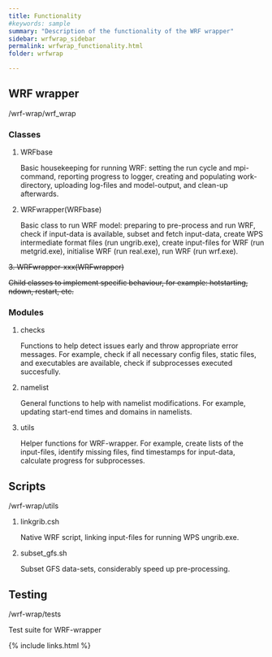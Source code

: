 ```yaml
---
title: Functionality
#keywords: sample
summary: "Description of the functionality of the WRF wrapper"
sidebar: wrfwrap_sidebar
permalink: wrfwrap_functionality.html
folder: wrfwrap

---
```


## WRF wrapper

<span class="label label-default">/wrf-wrap/wrf_wrap</span>

### Classes

1. WRFbase 

    Basic housekeeping for running WRF: setting the run cycle and mpi-command, reporting progress to logger, creating and populating work-directory, uploading log-files and model-output, and clean-up afterwards. 

2. WRFwrapper(WRFbase)
   
   Basic class to run WRF model: preparing to pre-process and run WRF, check if input-data is available, subset and fetch input-data, create WPS intermediate format files (run ungrib.exe), create input-files for WRF (run metgrid.exe), initialise WRF (run real.exe), run WRF (run wrf.exe).

~~3. WRFwrapper-xxx(WRFwrapper)~~
   
   ~~Child classes to implement specific behaviour, for example: hotstarting, ndown, restart, etc.~~ 

### Modules

1. checks

    Functions to help detect issues early and throw appropriate error messages. For example, check if all necessary config files, static files, and executables are available, check if subprocesses executed succesfully. 

2. namelist 

    General functions to help with namelist modifications. For example, updating start-end times and domains in namelists.

3. utils 

    Helper functions for WRF-wrapper. For example, create lists of the input-files, identify missing files, find timestamps for input-data, calculate progress for subprocesses.


## Scripts

<span class="label label-default">/wrf-wrap/utils</span>


1. linkgrib.csh
    
    Native WRF script, linking input-files for running WPS ungrib.exe. 

2. subset_gfs.sh 

    Subset GFS data-sets, considerably speed up pre-processing.

## Testing

<span class="label label-default">/wrf-wrap/tests</span>

Test suite for WRF-wrapper


{% include links.html %}
